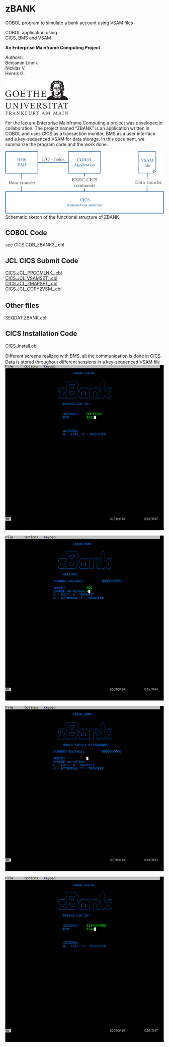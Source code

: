 # zBANK
COBOL program to simulate a bank account using VSAM files


COBOL application using\
CICS, BMS and VSAM

<span> **An Enterprise Mainframe Computing Project**</span>

*Authors:*\
Benjamin Linnik\
Nicklas V.\
Henrik G.

<img src="https://github.com/BenLinnik/zBANK/raw/master/img/logo.png" width="200">

For the lecture Enterprise Mainframe Computing a project was developed
in collaboration. The project named “ZBANK” is an application written in
COBOL and uses CICS as a transaction monitor, BMS as a user interface
and a key-sequenced VSAM for data storage. In this document, we
summarize the program code and the work done.

![image](img/ZBankSetup.png)
Schematic sketch of the functional structure of ZBANK

## COBOL Code
see CICS.COB_ZBANK3_.cbl

## JCL CICS Submit Code
[CICS.JCL_PPCOMLNK_.cbl](CICS.JCL_PPCOMLNK_.cbl) \
[CICS.JCL_VSAMSET_.cbl](CICS.JCL_VSAMSET_.cbl) \
[CICS.JCL_ZMAPSET_.cbl](CICS.JCL_ZMAPSET_.cbl) \
[CICS.JCL_COPY2VSM_.cbl](CICS.JCL_COPY2VSM_.cbl)

## Other ﬁles
SEQDAT.ZBANK.cbl

## CICS Installation Code
CICS_install.cbl

Diﬀerent screens realized with BMS, all the communication is done in
CICS. Data is stored throughout diﬀerent sessions in a key-sequenced VSAM ﬁle \
![image](img/zbank1.png)

![image](img/zbank2.png)

![image](img/zbank3.png)

![image](img/zbank4.png)
